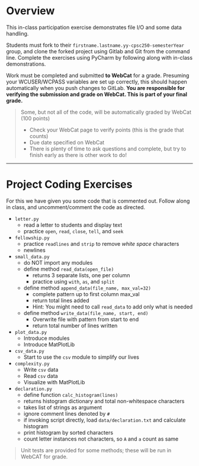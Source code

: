 # Overview

This in-class participation exercise demonstrates file I/O and some data handling.

Students must fork to their `firstname.lastname.yy-cpsc250-semesterYear` group, and clone the forked project using Gitlab and Git from the command line.  Complete the exercises using PyCharm by following along with in-class demonstrations.  

Work must be completed and submitted __to WebCat__ for a grade.  Presuming your WCUSER/WCPASS variables are set up correctly, this should happen automatically when you push changes to GitLab.  __You are responsible for verifying the submission and grade on WebCat.  This is part of your final grade.__

> Some, but not all of the code, will be automatically graded by WebCat (100 points)
>   * Check your WebCat page to verify points (this is the grade that counts)
>   * Due date specified on WebCat
>   * There is plenty of time to ask questions and complete, but try to finish early as there is other work to do!


****
Project Coding Exercises
====

For this we have given you some code that is commented out.
Follow along in class, and uncomment/comment the code as directed.

* `letter.py`
  * read a letter to students and display text
  * practice `open`, `read`, `close`, `tell`, and `seek`
* `fellowship.py`
  * practice `readlines` and `strip` to remove *white space* characters
  * newlines
* `small_data.py` 
  * do NOT import any modules
  * define method `read_data(open_file)`
    * returns 3 separate lists, one per column
    * practice using `with`, `as`, and `split`
  * define method `append_data(file_name, max_val=32)`
    * complete pattern up to first column max_val
    * return total lines added
    * Hint: You might need to call `read_data` to add only what is needed
  * define method `write_data(file_name, start, end)`
    * Overwrite file with pattern from start to end
    * return total number of lines written
* `plot_data.py`
  * Introduce modules
  * Introduce MatPlotLib
* `csv_data.py`
  * Start to use the `csv` module to simplify our lives 
* `complexity.py`
  * Write `csv` data
  * Read `csv` data 
  * Visualize with MatPlotLib 
* `declaration.py` 
  * define function `calc_histogram(lines)`
  * returns histogram dictionary and total non-whitespace characters
  * takes list of strings as argument
  * ignore comment lines denoted by `#`
  * if invoking script directly, load `data/declaration.txt` and calculate histogram
  * print histogram by sorted characters
  * count letter instances not characters, so `A` and `a` count as same

> Unit tests are provided for some methods; these will be run in WebCAT for grade.
